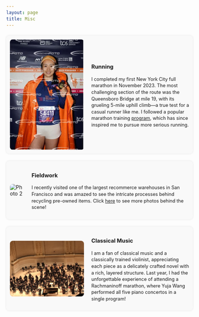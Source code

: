 ```yaml
---
layout: page
title: Misc
---
```


<style>
/* Container for the entire page */
.misc-container {
    display: flex;
    flex-direction: column;
    gap: 20px;
    margin-top: 20px;
}

/* Individual section styling */
.misc-section {
    display: flex;
    flex-direction: row;
    background-color: #f9f9f9;
    padding: 10px;
    border-radius: 8px;
    box-shadow: 0px 0px 5px rgba(0, 0, 0, 0.1);
    align-items: center;
}

/* Styling for the image */
.misc-image {
    max-width: 200px;
    margin-right: 20px;
    border-radius: 8px;
}

/* Styling for the text */
.misc-text {
    font-size: 0.9em;
    line-height: 1.4em;
}
</style>

<div class="misc-container">
    <!-- Section 1 -->
    <div class="misc-section">
        <img class="misc-image" src="/static/img/marathon.PNG" alt="Photo 1">
        <div class="misc-text">
            <h3>Running</h3>
            <p>
            I completed my first New York City full marathon in November 2023. The most challenging section of the route was the Queensboro Bridge at mile 19, with its grueling 5-mile uphill climb—a true test for a casual runner like me. I followed a popular marathon training <a href="https://www.halhigdon.com/training/marathon-training/">program</a>, which has since inspired me to pursue more serious running.
            </p>
        </div>
    </div>
    <!-- Section 2 -->
    <div class="misc-section">
        <img class="misc-image" src="/static/img/trove2.jpeg" alt="Photo 2">
        <div class="misc-text">
            <h3>Fieldwork</h3>
            <p>
                I recently visited one of the largest recommerce warehouses in San Francisco and was amazed to see the intricate processes behind recycling pre-owned items. Click <a href="/recommerce_visits/">here</a> to see more photos behind the scene!
            </p>
        </div>
    </div>
    <!-- Section 3 -->
    <div class="misc-section">
        <img class="misc-image" src="/static/img/music.jpg" alt="Photo 3">
        <div class="misc-text">
            <h3>Classical Music</h3>
            <p>
                I am a fan of classical music and a classically trained violinist, appreciating each piece as a delicately crafted novel with a rich, layered structure. Last year, I had the unforgettable experience of attending a Rachmaninoff marathon, where Yuja Wang performed all five piano concertos in a single program!
            </p>
        </div>
    </div>
<script type='text/javascript' id='mapmyvisitors' src='https://mapmyvisitors.com/map.js?cl=ffffff&w=70&t=n&d=O8suamHxmsJ0Q9xPWGTZ-axPrNLubvMXcLlaLEJQwzk'></script>